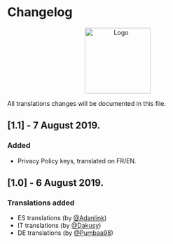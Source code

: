 # Changelog

<p align="center">
    <img src="https://avatars2.githubusercontent.com/u/40839221?s=400&v=4" alt="Logo" width="150" height="150"/>
</p>

All translations changes will be documented in this file.

## [1.1] - 7 August 2019.
### **Added**
+ Privacy Policy keys, translated on FR/EN.

## [1.0] - 6 August 2019.
### **Translations added**
+ ES translations (by [@Adanlink](https://github.com/Adanlink))
+ IT translations (by [@Dakusy](https://github.com/Dakusy))
+ DE translations (by [@Pumbaa98](https://github.com/Pumbaa98))
